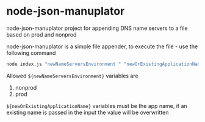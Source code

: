 # node-json-manuplator
node-json-manuplator project for appending DNS name servers to a file based on prod and nonprod  

node-json-manuplator is a simple file appender, to execute the file - use the following command 

```sh
node index.js "newNameServersEnvironment " "newOrExistingApplicationName"    
```

Allowed `${newNameServersEnvironment}` variables are  
  1. nonprod
  2. prod 
  

`${newOrExistingApplicationName}` variables must be the app name, if an existing name is passed in the input the value will be overwritten 
